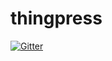 # thingpress

[![Gitter](https://badges.gitter.im/Join%20Chat.svg)](https://gitter.im/linnovate/thingpress?utm_source=badge&utm_medium=badge&utm_campaign=pr-badge&utm_content=badge)

